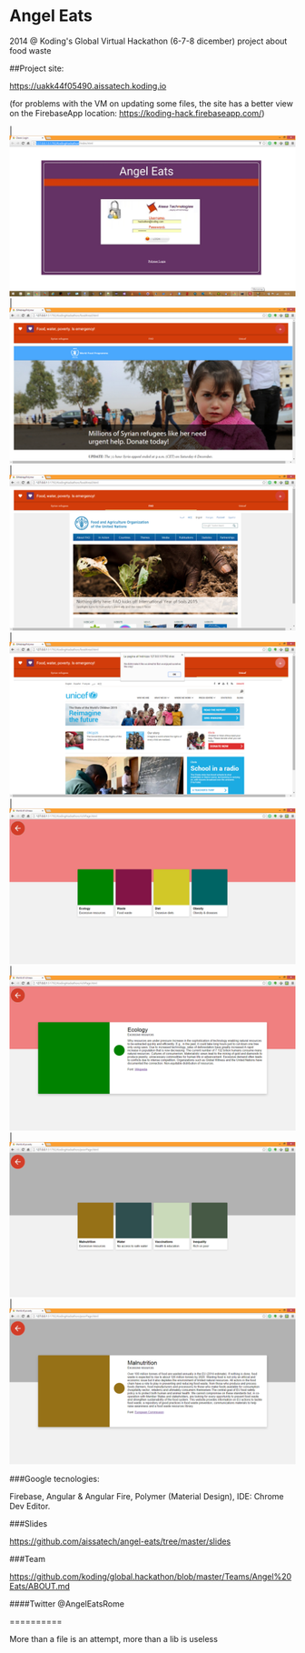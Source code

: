 Angel Eats
==========

2014 @ Koding's Global Virtual Hackathon (6-7-8 dicember) project about food waste

##Project site: 

https://uakk44f05490.aissatech.koding.io 

(for problems with the VM on updating some files, the site has a better view on the FirebaseApp location: 
https://koding-hack.firebaseapp.com/)

| ![aissatech](https://github.com/aissatech/angel-eats/blob/master/img/screenshots/1.png) 
| ![aissatech](https://github.com/aissatech/angel-eats/blob/master/img/screenshots/2.png)
| ![aissatech](https://github.com/aissatech/angel-eats/blob/master/img/screenshots/3.png)
| ![aissatech](https://github.com/aissatech/angel-eats/blob/master/img/screenshots/5.png) 
| ![aissatech](https://github.com/aissatech/angel-eats/blob/master/img/screenshots/6.png)
| ![aissatech](https://github.com/aissatech/angel-eats/blob/master/img/screenshots/7.png)
| ![aissatech](https://github.com/aissatech/angel-eats/blob/master/img/screenshots/8.png)
| ![aissatech](https://github.com/aissatech/angel-eats/blob/master/img/screenshots/9.png) 

###Google tecnologies: 

Firebase, Angular & Angular Fire, Polymer (Material Design), IDE: Chrome Dev Editor.

###Slides

https://github.com/aissatech/angel-eats/tree/master/slides

###Team

https://github.com/koding/global.hackathon/blob/master/Teams/Angel%20Eats/ABOUT.md

####Twitter @AngelEatsRome

==========

More than a file is an attempt, more than a lib is useless
